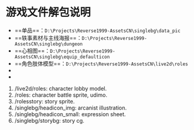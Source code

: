 # 游戏文件解包说明

- ==单品==：`D:\Projects\Reverse1999-AssetsCN\singlebg\data_pic`
- ==轶事素材与主线海报==：`D:\Projects\Reverse1999-AssetsCN\singlebg\dungeon`
- ==心相图==：`D:\Projects\Reverse1999-AssetsCN\singlebg\equip_defaulticon`
- ==角色肢体模型==：`D:\Projects\Reverse1999-AssetsCN\live2d\roles`
- 
- 

1. /live2d/roles: character lobby model.
2. /roles: character battle sprite, udimo.
3. /rolesstory: story sprite.
4. /singlebg/headicon_img: arcanist illustration.
5. /singlebg/headicon_small: expression sheet.
6. /singlebg/storybg: story cg.